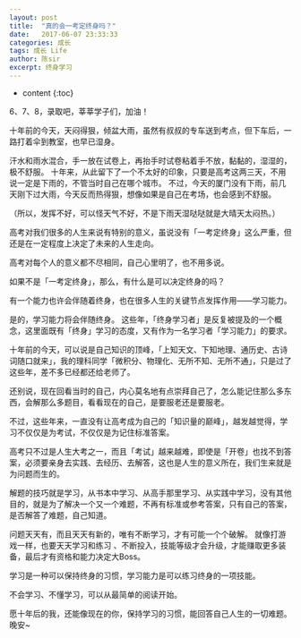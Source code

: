 ```yaml
---
layout: post
title:  "真的会一考定终身吗？"
date:   2017-06-07 23:33:33
categories: 成长
tags: 成长 Life
author: 陈sir
excerpt: 终身学习
---
```

* content
{:toc}

6、7、8，录取吧，莘莘学子们，加油！

十年前的今天，天闷得狠，倾盆大雨，虽然有叔叔的专车送到考点，但下车后，一路打着伞到教室，也早已湿身。

汗水和雨水混合，手一放在试卷上，再抬手时试卷粘着手不放，黏黏的，湿湿的，极不舒服。
十年来，从此留下了一个不太好的印象，只要是高考这两三天，不用说一定是下雨的，不管当时自己在哪个城市。
不过，今天的厦门没有下雨，前几天刚下过大雨，今天反而热得狠，想像如果是自己在考场，也会感到不舒服。

（所以，发挥不好，可以怪天气不好，不是下雨天湿哒哒就是大晴天太闷热。）

高考对我们很多的人生来说有特别的意义，虽说没有「一考定终身」这么严重，但还是在一定程度上决定了未来的人生走向。

高考对每个人的意义都不尽相同，自己心里明了，也不用多说。

如果不是「一考定终身」，那么，有什么是可以决定终身的吗？

有一个能力也许会伴随着终身，也在很多人生的关键节点发挥作用——学习能力。

是的，学习能力将会伴随终身。
这些年，「终身学习者」是反复被提及的一个概念，这里面既有「终身」学习的态度，又有作为一名学习者「学习能力」的要求。

十年前的今天，可以说是自己知识的顶峰，「上知天文、下知地理、通历史、古诗词随口就来」，我的理科同学「微积分、物理化、无所不知、无所不通」，只是过了这些年，差不多已经都还给老师了。

还别说，现在回看当时的自己，内心莫名地有点崇拜自己了，怎么能记住那么多东西，会解那么多题目，看看现在的自己，是要服老还是要服老。

不过，这些年来，一直没有让高考成为自己的「知识量的巅峰」，越发越觉得，学习不仅仅是为考试，不仅仅是为记住标准答案。

高考只不过是人生大考之一，而且「考试」越来越难，即使是「开卷」也找不到答案，必须要亲身去实践、去经历、去解答，这也是人生的意义所在，我们生来就是为问题而生的。

解题的技巧就是学习，从书本中学习、从高手那里学习、从实践中学习，没有其他目的，就是为了解决一个又一个难题，不再有标准或参考答案，只有自己的答案，是否解答了难题，自己知道。

问题天天有，而且天天有新的，唯有不断学习，才有可能一个个破解。
就像打游戏一样，也要天天学习和练习 、不断投入，技能等级才会升级，才能赚取更多装备，最后才有资格和能力决定大Boss。

学习是一种可以保持终身的习惯，学习能力是可以练习终身的一项技能。

不会学习、不懂学习，可以从最简单的阅读开始。

愿十年后的我，还能像现在的你，保持学习的习惯，能回答自己人生的一切难题。
晚安~
